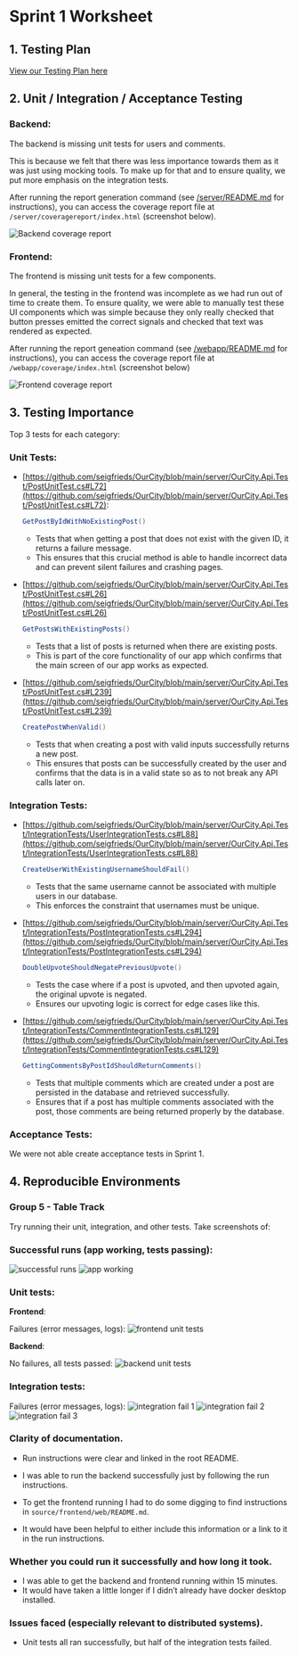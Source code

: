 # Sprint 1 Worksheet

## 1. Testing Plan

[View our Testing Plan here](testing_plan.md)

## 2. Unit / Integration / Acceptance Testing

### Backend:
The backend is missing unit tests for users and comments.

This is because we felt that there was less importance towards them as it was just using mocking tools. To make up for that and to ensure quality, we put more emphasis on the integration tests.

After running the report generation command (see [/server/README.md](/server/README.md) for instructions), you can access the coverage report file at `/server/coveragereport/index.html` (screenshot below). 

![Backend coverage report](/docs/sprint-1/images/backend_coverage.png)

### Frontend: 
The frontend is missing unit tests for a few components.

In general, the testing in the frontend was incomplete as we had run out of time to create them. To ensure quality, we were able to manually test these UI components which was simple because they only really checked that button presses emitted the correct signals and checked that text was rendered as expected.

After running the report geneation command (see [/webapp/README.md](/webapp/README.md) for instructions), you can access the coverage report file at `/webapp/coverage/index.html` (screenshot below)

![Frontend coverage report](/docs/sprint-1/images/frontend_coverage.png)


## 3. Testing Importance
Top 3 tests for each category:

### Unit Tests:

- [https://github.com/seigfrieds/OurCity/blob/main/server/OurCity.Api.Test/PostUnitTest.cs#L72](https://github.com/seigfrieds/OurCity/blob/main/server/OurCity.Api.Test/PostUnitTest.cs#L72): 
    ```cs
    GetPostByIdWithNoExistingPost()
    ```
    - Tests that when getting a post that does not exist with the given ID, it returns a failure message.
    - This ensures that this crucial method is able to handle incorrect data and can prevent silent failures and crashing pages.

- [https://github.com/seigfrieds/OurCity/blob/main/server/OurCity.Api.Test/PostUnitTest.cs#L26](https://github.com/seigfrieds/OurCity/blob/main/server/OurCity.Api.Test/PostUnitTest.cs#L26) 
    ```cs
    GetPostsWithExistingPosts()
    ```
    - Tests that a list of posts is returned when there are existing posts.
    - This is part of the core functionality of our app which confirms that the main screen of our app works as expected.

- [https://github.com/seigfrieds/OurCity/blob/main/server/OurCity.Api.Test/PostUnitTest.cs#L239](https://github.com/seigfrieds/OurCity/blob/main/server/OurCity.Api.Test/PostUnitTest.cs#L239) 
    ```cs
    CreatePostWhenValid()
    ```
    - Tests that when creating a post with valid inputs successfully returns a new post. 
    - This ensures that posts can be successfully created by the user and confirms that the data is in a valid state so as to not break any API calls later on.

### Integration Tests:
- [https://github.com/seigfrieds/OurCity/blob/main/server/OurCity.Api.Test/IntegrationTests/UserIntegrationTests.cs#L88](https://github.com/seigfrieds/OurCity/blob/main/server/OurCity.Api.Test/IntegrationTests/UserIntegrationTests.cs#L88)
    ```cs
    CreateUserWithExistingUsernameShouldFail()
    ```
    - Tests that the same username cannot be associated with multiple users in our database.
    - This enforces the constraint that usernames must be unique.

- [https://github.com/seigfrieds/OurCity/blob/main/server/OurCity.Api.Test/IntegrationTests/PostIntegrationTests.cs#L294](https://github.com/seigfrieds/OurCity/blob/main/server/OurCity.Api.Test/IntegrationTests/PostIntegrationTests.cs#L294)
    ```cs
    DoubleUpvoteShouldNegatePreviousUpvote()
    ```
    - Tests the case where if a post is upvoted, and then upvoted again, the original upvote is negated.
    - Ensures our upvoting logic is correct for edge cases like this.

- [https://github.com/seigfrieds/OurCity/blob/main/server/OurCity.Api.Test/IntegrationTests/CommentIntegrationTests.cs#L129](https://github.com/seigfrieds/OurCity/blob/main/server/OurCity.Api.Test/IntegrationTests/CommentIntegrationTests.cs#L129)
    ```cs
    GettingCommentsByPostIdShouldReturnComments()
    ```
    - Tests that multiple comments which are created under a post are persisted in the database and retrieved successfully.
    - Ensures that if a post has multiple comments associated with the post, those comments are being returned properly by the database.


### Acceptance Tests:
We were not able create acceptance tests in Sprint 1.


## 4. Reproducible Environments

### Group 5 - Table Track
Try running their unit, integration, and other tests.
Take screenshots of:


### Successful runs (app working, tests passing):

![successful runs](/docs/sprint-1/images/reproduce_another_group/successful_runs.png)
![app working](/docs/sprint-1/images/reproduce_another_group/app_working.png)


### Unit tests:

**Frontend**:

Failures (error messages, logs):
![frontend unit tests](/docs/sprint-1/images/reproduce_another_group/frontend_unit_tests.png)

**Backend**:

No failures, all tests passed:
![backend unit tests](/docs/sprint-1/images/reproduce_another_group/backend_unit_tests.png)


### Integration tests:

Failures (error messages, logs):
![integration fail 1](/docs/sprint-1/images/reproduce_another_group/integration_fail_1.png)
![integration fail 2](/docs/sprint-1/images/reproduce_another_group/integration_fail_2.png)
![integration fail 3](/docs/sprint-1/images/reproduce_another_group/integration_fail_3.png)



### Clarity of documentation.
- Run instructions were clear and linked in the root README.

- I was able to run the backend successfully just by following the run instructions.

- To get the frontend running I had to do some digging to find instructions in `source/frontend/web/README.md`.

- It would have been helpful to either include this information or a link to it in the run instructions.


### Whether you could run it successfully and how long it took.
- I was able to get the backend and frontend running within 15 minutes.
- It would have taken a little longer if I didn’t already have docker desktop installed.

### Issues faced (especially relevant to distributed systems).
- Unit tests all ran successfully, but half of the integration tests failed.
